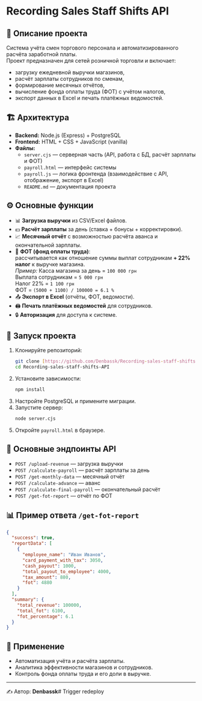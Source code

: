 # Recording Sales Staff Shifts API

## 📌 Описание проекта
Система учёта смен торгового персонала и автоматизированного расчёта заработной платы.  
Проект предназначен для сетей розничной торговли и включает:
- загрузку ежедневной выручки магазинов,
- расчёт зарплаты сотрудников по сменам,
- формирование месячных отчётов,
- вычисление фонда оплаты труда (ФОТ) с учётом налогов,
- экспорт данных в Excel и печать платёжных ведомостей.

## 🏗 Архитектура
- **Backend:** Node.js (Express) + PostgreSQL  
- **Frontend:** HTML + CSS + JavaScript (vanilla)  
- **Файлы:**
  - `server.cjs` — серверная часть (API, работа с БД, расчёт зарплаты и ФОТ)
  - `payroll.html` — интерфейс системы
  - `payroll.js` — логика фронтенда (взаимодействие с API, отображение, экспорт в Excel)
  - `README.md` — документация проекта

## ⚙️ Основные функции
- 📊 **Загрузка выручки** из CSV/Excel файлов.  
- 💵 **Расчёт зарплаты** за день (ставка + бонусы + корректировки).  
- 📈 **Месячный отчёт** с возможностью расчёта аванса и окончательной зарплаты.  
- 💼 **ФОТ (фонд оплаты труда)**:  
  рассчитывается как отношение суммы выплат сотрудникам **+ 22% налог** к выручке магазина.  
  *Пример:* Касса магазина за день = `100 000 грн`  
  Выплата сотрудникам = `5 000 грн`  
  Налог 22% = `1 100 грн`  
  ФОТ = `(5000 + 1100) / 100000 = 6.1 %`  
- 📤 **Экспорт в Excel** (отчёты, ФОТ, ведомости).  
- 🖨 **Печать платёжных ведомостей** для сотрудников.  
- 🔒 **Авторизация** для доступа к системе.  

## 🚀 Запуск проекта
1. Клонируйте репозиторий:
   ```bash
   git clone [https://github.com/Denbassk/Recording-sales-staff-shifts-API.git](https://github.com/Denbassk/Recording-sales-staff-shifts-API.git)
   cd Recording-sales-staff-shifts-API
   ```
2. Установите зависимости:
   ```bash
   npm install
   ```
3. Настройте PostgreSQL и примените миграции.  
4. Запустите сервер:
   ```bash
   node server.cjs
   ```
5. Откройте `payroll.html` в браузере.

## 🔑 Основные эндпоинты API
- `POST /upload-revenue` — загрузка выручки  
- `POST /calculate-payroll` — расчёт зарплаты за день  
- `POST /get-monthly-data` — месячный отчёт  
- `POST /calculate-advance` — аванс  
- `POST /calculate-final-payroll` — окончательный расчёт  
- `POST /get-fot-report` — отчёт по ФОТ  

## 📊 Пример ответа `/get-fot-report`
```json
{
  "success": true,
  "reportData": [
    {
      "employee_name": "Иван Иванов",
      "card_payment_with_tax": 3050,
      "cash_payout": 1000,
      "total_payout_to_employee": 4000,
      "tax_amount": 880,
      "fot": 4880
    }
  ],
  "summary": {
    "total_revenue": 100000,
    "total_fot": 6100,
    "fot_percentage": 6.1
  }
}
```

## 📌 Применение
- Автоматизация учёта и расчёта зарплаты.  
- Аналитика эффективности магазинов и сотрудников.  
- Контроль фонда оплаты труда и его доли в выручке.  

---
✍️ Автор: **Denbassk**# Trigger redeploy
